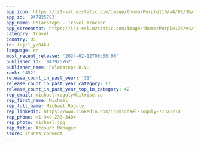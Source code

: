 ```yaml
---
app_icon: https://is1-ssl.mzstatic.com/image/thumb/Purple116/v4/89/3b/7c/893b7c2e-f509-4f88-af2e-5f2214ce165f/AppIcon-0-0-1x_U007emarketing-0-5-0-85-220.png/1024x1024bb.png
app_id: '947925763'
app_name: Polarsteps - Travel Tracker
app_screenshot: https://is1-ssl.mzstatic.com/image/thumb/Purple126/v4/f5/3b/45/f53b45e6-28b8-fd95-1e3b-f3e53edd2f52/2039f72d-aa7a-43f2-9b7b-3668894705a8_6.5_Screenshots_-_1.png/1242x2688bb.png
category: Travel
country: US
id: fejt1_yzO4kU
language: en
most_recent_release: '2024-02-12T00:00:00'
publisher_id: '947925762'
publisher_name: Polarsteps B.V.
rank: '452'
release_count_in_past_year: '31'
release_count_in_past_year_category: 17
release_count_in_past_year_top_in_category: 42
rep_email: michael.roguly@bitrise.io
rep_first_name: Michael
rep_full_name: Michael Roguly
rep_linkedin: https://www.linkedin.com/in/michael-roguly-77376710
rep_phone: +1 949-233-3404
rep_photo: michael.jpg
rep_title: Account Manager
store: itunes_connect
---
```

